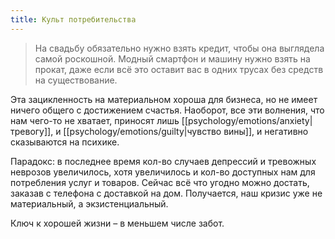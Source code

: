 ```yaml
---
title: Культ потребительства
---
```

> На свадьбу обязательно нужно взять кредит, чтобы она выглядела самой роскошной. Модный смартфон и машину нужно взять на прокат, даже если всё это оставит вас в одних трусах без средств на существование.

Эта зацикленность на материальном хороша для бизнеса, но не имеет ничего общего с достижением счастья. Наоборот, все эти волнения, что нам чего-то не хватает, приносят лишь [[psychology/emotions/anxiety|тревогу]], и [[psychology/emotions/guilty|чувство вины]], и негативно сказываются на психике. 

Парадокс: в последнее время кол-во случаев депрессий и тревожных неврозов увеличилось, хотя увеличилось и кол-во доступных нам для потребления услуг и товаров. Сейчас всё что угодно можно достать, заказав с телефона с доставкой на дом.
Получается, наш кризис уже не материальный, а экзистенциальный.

Ключ к хорошей жизни – в меньшем числе забот.

